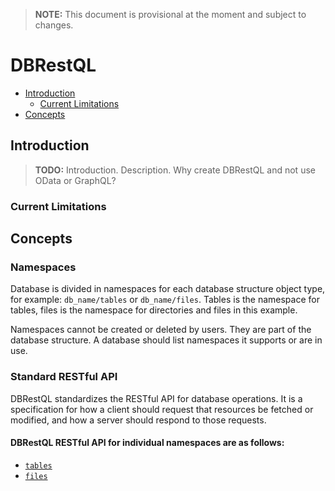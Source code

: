


> **NOTE:** This document is provisional at the moment and subject to changes.

<!---
<table >
    <tr>
        <td><b>Creator and Author:</b></td>
        <td>Habib Yousuf AY</td>
    </tr>
    <tr>
        <td><b>Version:</b></td>
        <td>1.0</td>
    </tr>
    <tr>
        <td><b>Status:</b></td>
        <td>Draft</td>
    </tr>
</table>
--->

# DBRestQL

<!-- toc -->

- [Introduction](#introduction)
    - [Current Limitations](#current-limitations)
- [Concepts](#concepts)

<!-- /toc -->

## Introduction

> **TODO:** Introduction. Description. Why create DBRestQL and not use OData or GraphQL?

### Current Limitations

## Concepts

### Namespaces

Database is divided in namespaces for each database structure object type, for example: `db_name/tables` or `db_name/files`. Tables is the namespace for tables, files is the namespace for directories and files in this example.

Namespaces cannot be created or deleted by users. They are part of the database structure. A database should list namespaces it supports or are in use.

### Standard RESTful API

DBRestQL standardizes the RESTful API for database operations. It is a specification for how a client should request that resources be fetched or modified, and how a server should respond to those requests.

#### DBRestQL RESTful API for individual namespaces are as follows:
- [`tables`](dbrestql-tables.md)
- [`files`](dbrestql-files.md)